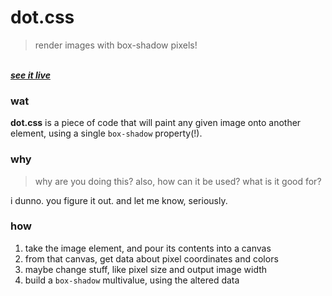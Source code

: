 # dot.css

> render images with box-shadow pixels!


<br/>_**[see it live][1]**_<br/>


### wat

**dot.css** is a piece of code that will paint any given image onto another element, using a single `box-shadow` property(!).


### why

> why are you doing this? also, how can it be used? what is it good for?  

i dunno. you figure it out. and let me know, seriously.


### how

1. take the image element, and pour its contents into a canvas
1. from that canvas, get data about pixel coordinates and colors
1. maybe change stuff, like pixel size and output image width
1. build a `box-shadow` multivalue, using the altered data




[1]: https://eliranmal.github.io/dot.css/
